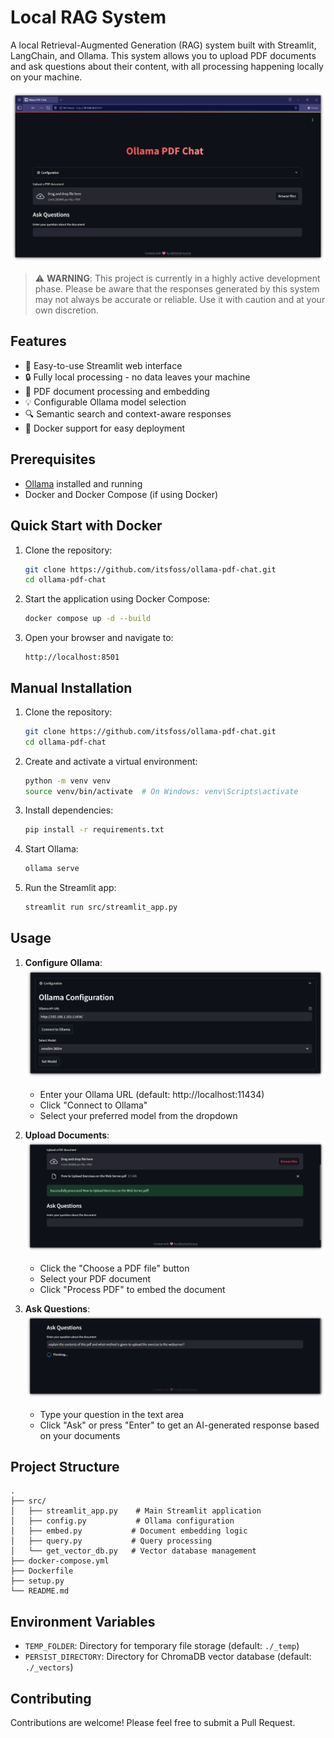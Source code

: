 # Local RAG System

A local Retrieval-Augmented Generation (RAG) system built with Streamlit, LangChain, and Ollama. This system allows you to upload PDF documents and ask questions about their content, with all processing happening locally on your machine.

![alt text](.assets/ollama-pdf-chat.png)

> ⚠️ **WARNING**: This project is currently in a highly active development phase.  Please be aware that the responses generated by this system may not always be accurate or reliable. Use it with caution and at your own discretion.

## Features

- 🚀 Easy-to-use Streamlit web interface
- 🔒 Fully local processing - no data leaves your machine
- 📄 PDF document processing and embedding
- 💡 Configurable Ollama model selection
- 🔍 Semantic search and context-aware responses
- 🐳 Docker support for easy deployment

## Prerequisites

- [Ollama](https://ollama.com/) installed and running
- Docker and Docker Compose (if using Docker)

## Quick Start with Docker

1. Clone the repository:
   
   ```bash
   git clone https://github.com/itsfoss/ollama-pdf-chat.git
   cd ollama-pdf-chat
   ```

2. Start the application using Docker Compose:
   
   ```bash
   docker compose up -d --build
   ```

3. Open your browser and navigate to:
   
   ```
   http://localhost:8501
   ```

## Manual Installation

1. Clone the repository:
   
   ```bash
   git clone https://github.com/itsfoss/ollama-pdf-chat.git
   cd ollama-pdf-chat
   ```

2. Create and activate a virtual environment:
   
   ```bash
   python -m venv venv
   source venv/bin/activate  # On Windows: venv\Scripts\activate
   ```

3. Install dependencies:
   
   ```bash
   pip install -r requirements.txt
   ```

4. Start Ollama:
   
   ```bash
   ollama serve
   ```

5. Run the Streamlit app:
   
   ```bash
   streamlit run src/streamlit_app.py
   ```

## Usage

1. **Configure Ollama**:
![ollama-configuration](.assets/ollama-config.png)   
   - Enter your Ollama URL (default: http://localhost:11434)
   - Click "Connect to Ollama"
   - Select your preferred model from the dropdown

1. **Upload Documents**:
![ollama-configuration](.assets/uploading-pdf.png)      
   - Click the "Choose a PDF file" button
   - Select your PDF document
   - Click "Process PDF" to embed the document

1. **Ask Questions**:
![ollama-configuration](.assets/processing-answers.png)      
   - Type your question in the text area
   - Click "Ask" or press "Enter" to get an AI-generated response based on your documents

## Project Structure

```
.
├── src/
│   ├── streamlit_app.py    # Main Streamlit application
│   ├── config.py           # Ollama configuration
│   ├── embed.py           # Document embedding logic
│   ├── query.py           # Query processing
│   └── get_vector_db.py   # Vector database management
├── docker-compose.yml
├── Dockerfile
├── setup.py
└── README.md
```

## Environment Variables

- `TEMP_FOLDER`: Directory for temporary file storage (default: `./_temp`)
- `PERSIST_DIRECTORY`: Directory for ChromaDB vector database (default: `./_vectors`)

## Contributing

Contributions are welcome! Please feel free to submit a Pull Request.

